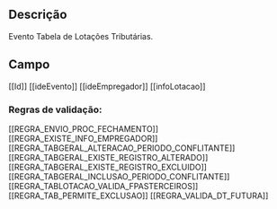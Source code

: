 ## Descrição
Evento Tabela de Lotações Tributárias.
## Campo
[[Id]]
[[ideEvento]]
[[ideEmpregador]]
[[infoLotacao]]



### Regras de validação:
[[REGRA_ENVIO_PROC_FECHAMENTO]]
[[REGRA_EXISTE_INFO_EMPREGADOR]]
[[REGRA_TABGERAL_ALTERACAO_PERIODO_CONFLITANTE]]
[[REGRA_TABGERAL_EXISTE_REGISTRO_ALTERADO]]
[[REGRA_TABGERAL_EXISTE_REGISTRO_EXCLUIDO]]
[[REGRA_TABGERAL_INCLUSAO_PERIODO_CONFLITANTE]]
[[REGRA_TABLOTACAO_VALIDA_FPASTERCEIROS]]
[[REGRA_TAB_PERMITE_EXCLUSAO]]
[[REGRA_VALIDA_DT_FUTURA]]
